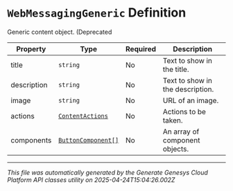 # `WebMessagingGeneric` Definition

Generic content object. (Deprecated

| Property | Type | Required | Description |
|----------|------|----------|-------------|
| title | `string` | No | Text to show in the title. |
| description | `string` | No | Text to show in the description. |
| image | `string` | No | URL of an image. |
| actions | [`ContentActions`](contentactions-definition.md) | No | Actions to be taken. |
| components | [`ButtonComponent[]`](buttoncomponent-definition.md) | No | An array of component objects. |

---

*This file was automatically generated by the Generate Genesys Cloud Platform API classes utility on 2025-04-24T15:04:26.002Z*